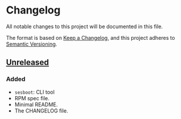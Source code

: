 # Changelog

All notable changes to this project will be documented in this file.

The format is based on [Keep a Changelog](https://keepachangelog.com/en/1.0.0/),
and this project adheres to [Semantic Versioning](https://semver.org/spec/v2.0.0.html).

## [Unreleased]


### Added
- `sesboot`: CLI tool
- RPM spec file.
- Minimal README.
- The CHANGELOG file.

[unreleased]: https://github.com/SUSE/ceph-bootstrap/compare/v0.0.1...HEAD
[0.0.1]: https://github.com/SUSE/ceph-bootstrap/releases/tag/v0.0.1
